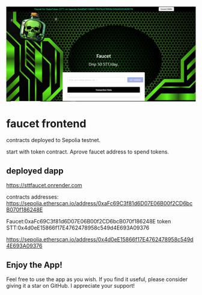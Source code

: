 ![Image description](./public/dump1.png)
# faucet frontend
contracts deployed to Sepolia testnet.

start with token contract. Aprove faucet address to spend tokens.

## deployed dapp
https://sttfaucet.onrender.com

contracts addresses:
https://sepolia.etherscan.io/address/0xaFc69C3f81d6D07E06B00f2CD6bcB070f186248E

Faucet:0xaFc69C3f81d6D07E06B00f2CD6bcB070f186248E
token STT:0x4d0eE15866f17E4762478958c549d4E693A09376

https://sepolia.etherscan.io/address/0x4d0eE15866f17E4762478958c549d4E693A09376

## Enjoy the App!
Feel free to use the app as you wish. If you find it useful, please consider giving it a star on GitHub. I appreciate your support!



